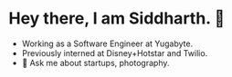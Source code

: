 # Hey there, I am Siddharth. 👋

<!--
**siddharth2411/siddharth2411** is a ✨ _special_ ✨ repository because its `README.md` (this file) appears on your GitHub profile. -->


- Working as a Software Engineer at Yugabyte.
- Previously interned at Disney+Hotstar and Twilio.
- 💬 Ask me about startups, photography.

